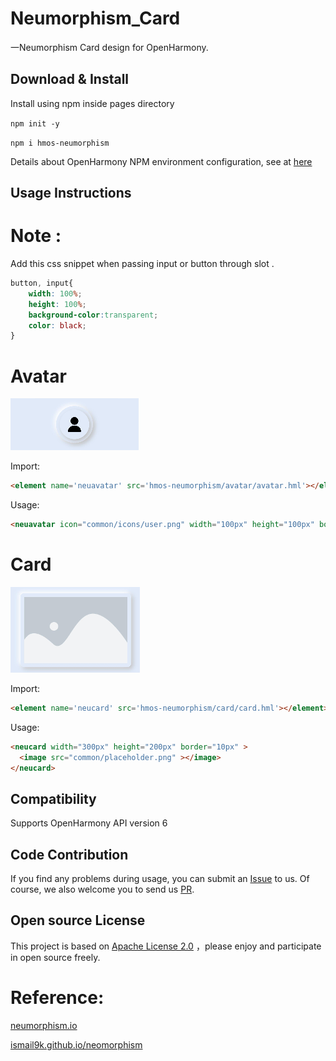 # Neumorphism_Card
一Neumorphism Card design for OpenHarmony.

## Download & Install

Install using npm inside pages directory

```npm init -y```

```npm i hmos-neumorphism ```

Details about OpenHarmony NPM environment configuration, see at [here](https://gitee.com/openharmony-tpc/docs/blob/master/OpenHarmony_npm_usage.md)

## Usage Instructions
# Note :

Add this css snippet when passing input or button through slot .

```css
button, input{
    width: 100%;
    height: 100%;
    background-color:transparent;
    color: black;
}
```

# Avatar

<img src="sample_images/avatar.png" width="" height="">

Import:
```html
<element name='neuavatar' src='hmos-neumorphism/avatar/avatar.hml'></element>
```

Usage:
```html
<neuavatar icon="common/icons/user.png" width="100px" height="100px" border="50px"></neuavatar>
```

# Card

<img src="sample_images/card.png" width="" height="">

Import:
```html
<element name='neucard' src='hmos-neumorphism/card/card.hml'></element>
```

Usage:
```html
<neucard width="300px" height="200px" border="10px" >
  <image src="common/placeholder.png" ></image>
</neucard>
```

## Compatibility
Supports OpenHarmony API version 6 

## Code Contribution
If you find any problems during usage, you can submit an [Issue](https://gitee.com/openharmony-sig/Card/issues) to us. Of course, we also welcome you to send us [PR](https://gitee.com/openharmony-sig/Card/pulls).

## Open source License
This project is based on [Apache License 2.0](https://gitee.com/openharmony-sig/Card/blob/master/LICENSE.txt) ，please enjoy and participate in open source freely.

# Reference:

<a href="https://neumorphism.io/">neumorphism.io</a>

<a href="https://ismail9k.github.io/neomorphism/">ismail9k.github.io/neomorphism</a>
